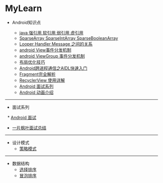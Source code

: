 # MyLearn
* Android知识点

    * [java 强引用 软引用 弱引用 虚引用](http://blog.csdn.net/lengyuhong/article/details/6398184)
    * [SparseArray SparseIntArray SparseBooleanArray](http://www.lxway.com/42920216.htm)  
    * [Looper Handler Message 之间的关系](http://blog.csdn.net/lmj623565791/article/details/38377229) 
    * [android View事件分发机制](http://blog.csdn.net/lmj623565791/article/details/38960443)
    * [android ViewGroup 事件分发机制](http://blog.csdn.net/lmj623565791/article/details/39102591)
    * [布局优化技巧](http://mp.weixin.qq.com/s?__biz=MzAxMTI4MTkwNQ==&mid=2650821434&idx=1&sn=dd404347eb5f953f7a5737a31ae864e8&chksm=80b787a4b7c00eb297a81316483f2fe5b90a598ddb0c18840f758a8b35384872a552e3a57758&mpshare=1&scene=23&srcid=1108gz1meMekCjqQtDjFqpfk#rd)
    * [Android跨进程通信之AIDL快速入门](http://mp.weixin.qq.com/s?__biz=MzA5MzI3NjE2MA==&mid=2650237646&idx=1&sn=1badc3b3327309bf1c583ebd09cd77a4&chksm=88639ba1bf1412b7ca8bfa5a04ae7d2e2fe7f235d4b29bb8dcdc2453e3c0a6ab9f80a5c98ad8&mpshare=1&scene=23&srcid=110929zMSfxLykXQWDQ9Lyxv#rd)
    * [Fragment完全解析](http://www.jianshu.com/p/d9143a92ad94)
    * [RecyclerView 使用详解](http://blog.csdn.net/lmj623565791/article/details/45059587)
    * [Android 面试系列](http://www.jianshu.com/users/f9fbc7a39b36/latest_articles)
    * [Android 动画介绍](http://blog.csdn.net/guolin_blog/article/details/43536355)

    
 --------------------------------------------------------------------------------------------------------   
 
 * 面试系列
 
   * [Android 面试](http://www.jianshu.com/users/f9fbc7a39b36/latest_articles)
   
   * [一片枫叶面试总结](http://blog.csdn.net/qq_23547831/article/details/52343837)
    
    
    
    
    
    
    
---------------------------------------------------------------------------------------------------

* 设计模式
   * [策略模式](http://mobile.51cto.com/ahot-418972.htm)



---------------------------------------------------------------------------------------------------

* 数据结构
   * [选择排序](https://github.com/anAngryAnt/LearningNotes/blob/master/Part3/Algorithm/Sort/选择排序.md)
   * [冒泡排序](http://www.cnblogs.com/xiaoming0601/p/5866048.html)
